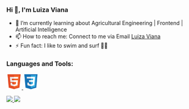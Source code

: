### Hi 👋, I'm Luiza Viana

- 🌱 I’m currently learning about Agricultural Engineering | Frontend | Artificial Intelligence
- 📫 How to reach me: Connect to me via Email [Luiza Viana](luiza.viiana@outlook.com)
- ⚡ Fun fact:  I like to swim and surf 🏊‍♂️

 <p align="left">

</p>

<h3 align="left">Languages and Tools:</h3>

 <a href="https://www.w3.org/html/" target="_blank"> 
        <code><img src="https://raw.githubusercontent.com/devicons/devicon/master/icons/html5/html5-original.svg" alt="html5" width="40" height="40"/></code> 
    </a>  
    <a href="https://www.w3schools.com/css/" target="_blank"> 
        <code><img src="https://raw.githubusercontent.com/devicons/devicon/master/icons/css3/css3-original.svg" alt="css3" width="40" height="40"/></code>  
    </a> 
</p>     
   
  <div>
  <a href="https://github.com/luizaviiana">
  <img height="180em" src="https://github-readme-stats.vercel.app/api?username=luizaviiana&show_icons=true&theme=gruvbox&include_all_commits=true&count_private=true"/>
  <img height="180em" src="https://github-readme-stats.vercel.app/api/top-langs/?username=luizaviiana&layout=compact&langs_count=7&theme=gruvbox"/>
</div>

